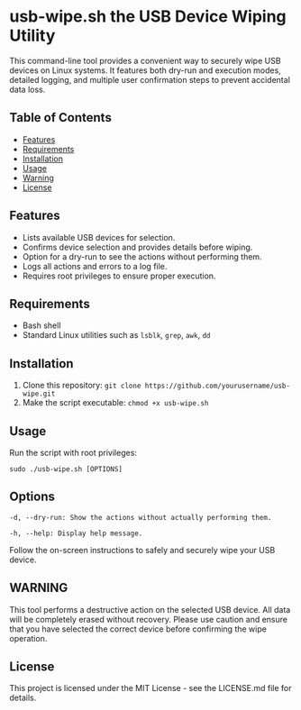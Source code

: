 # usb-wipe.sh the USB Device Wiping Utility

This command-line tool provides a convenient way to securely wipe USB devices on Linux systems. It features both dry-run and execution modes, detailed logging, and multiple user confirmation steps to prevent accidental data loss.

## Table of Contents

- [Features](#features)
- [Requirements](#requirements)
- [Installation](#installation)
- [Usage](#usage)
- [Warning](#warning)
- [License](#license)

## Features

- Lists available USB devices for selection.
- Confirms device selection and provides details before wiping.
- Option for a dry-run to see the actions without performing them.
- Logs all actions and errors to a log file.
- Requires root privileges to ensure proper execution.

## Requirements

- Bash shell
- Standard Linux utilities such as `lsblk`, `grep`, `awk`, `dd`

## Installation

1. Clone this repository:
`git clone https://github.com/yourusername/usb-wipe.git`
2. Make the script executable:
`chmod +x usb-wipe.sh`


## Usage

Run the script with root privileges:


`sudo ./usb-wipe.sh [OPTIONS]`
## Options

`-d, --dry-run: Show the actions without actually performing them.`

`-h, --help: Display help message.`

Follow the on-screen instructions to safely and securely wipe your USB device.

## WARNING
This tool performs a destructive action on the selected USB device. All data will be completely erased without recovery. Please use caution and ensure that you have selected the correct device before confirming the wipe operation.

## License

This project is licensed under the MIT License - see the LICENSE.md file for details.
